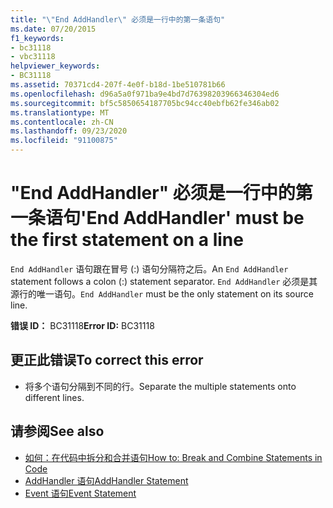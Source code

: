 ```yaml
---
title: "\"End AddHandler\" 必须是一行中的第一条语句"
ms.date: 07/20/2015
f1_keywords:
- bc31118
- vbc31118
helpviewer_keywords:
- BC31118
ms.assetid: 70371cd4-207f-4e0f-b18d-1be510781b66
ms.openlocfilehash: d96a5a0f971ba9e4bd7d76398203966346304ed6
ms.sourcegitcommit: bf5c5850654187705bc94cc40ebfb62fe346ab02
ms.translationtype: MT
ms.contentlocale: zh-CN
ms.lasthandoff: 09/23/2020
ms.locfileid: "91100875"
---
```

# <a name="end-addhandler-must-be-the-first-statement-on-a-line"></a><span data-ttu-id="5ed54-102">"End AddHandler" 必须是一行中的第一条语句</span><span class="sxs-lookup"><span data-stu-id="5ed54-102">'End AddHandler' must be the first statement on a line</span></span>

<span data-ttu-id="5ed54-103">`End AddHandler` 语句跟在冒号 (:) 语句分隔符之后。</span><span class="sxs-lookup"><span data-stu-id="5ed54-103">An `End AddHandler` statement follows a colon (:) statement separator.</span></span> <span data-ttu-id="5ed54-104">`End AddHandler` 必须是其源行的唯一语句。</span><span class="sxs-lookup"><span data-stu-id="5ed54-104">`End AddHandler` must be the only statement on its source line.</span></span>  
  
 <span data-ttu-id="5ed54-105">**错误 ID：** BC31118</span><span class="sxs-lookup"><span data-stu-id="5ed54-105">**Error ID:** BC31118</span></span>  
  
## <a name="to-correct-this-error"></a><span data-ttu-id="5ed54-106">更正此错误</span><span class="sxs-lookup"><span data-stu-id="5ed54-106">To correct this error</span></span>  
  
- <span data-ttu-id="5ed54-107">将多个语句分隔到不同的行。</span><span class="sxs-lookup"><span data-stu-id="5ed54-107">Separate the multiple statements onto different lines.</span></span>  
  
## <a name="see-also"></a><span data-ttu-id="5ed54-108">请参阅</span><span class="sxs-lookup"><span data-stu-id="5ed54-108">See also</span></span>

- [<span data-ttu-id="5ed54-109">如何：在代码中拆分和合并语句</span><span class="sxs-lookup"><span data-stu-id="5ed54-109">How to: Break and Combine Statements in Code</span></span>](../programming-guide/program-structure/how-to-break-and-combine-statements-in-code.md)
- [<span data-ttu-id="5ed54-110">AddHandler 语句</span><span class="sxs-lookup"><span data-stu-id="5ed54-110">AddHandler Statement</span></span>](../language-reference/statements/addhandler-statement.md)
- [<span data-ttu-id="5ed54-111">Event 语句</span><span class="sxs-lookup"><span data-stu-id="5ed54-111">Event Statement</span></span>](../language-reference/statements/event-statement.md)
